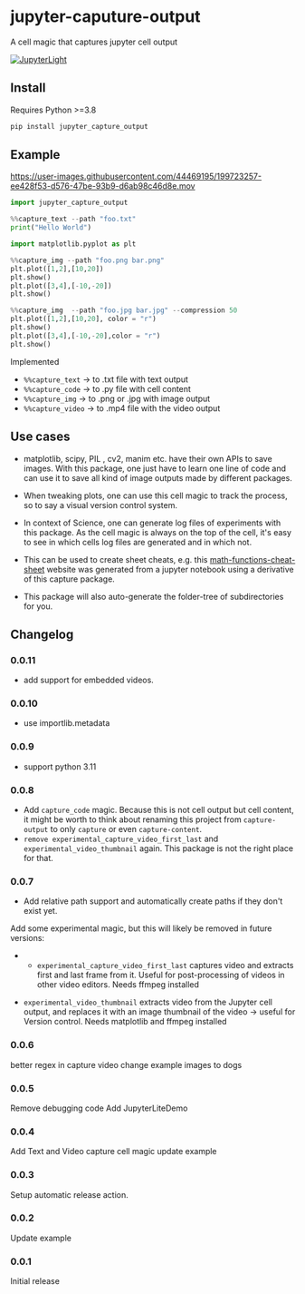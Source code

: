 # jupyter-caputure-output
A cell magic that captures jupyter cell output


[![JupyterLight](https://jupyterlite.rtfd.io/en/latest/_static/badge.svg)](https://octoframes.github.io/jupyter_capture_output/)  

## Install
Requires Python >=3.8
```py
pip install jupyter_capture_output
```


## Example

https://user-images.githubusercontent.com/44469195/199723257-ee428f53-d576-47be-93b9-d6ab98c46d8e.mov

```py
import jupyter_capture_output
```

```py 
%%capture_text --path "foo.txt"
print("Hello World")
```

```py
import matplotlib.pyplot as plt
```

```py
%%capture_img --path "foo.png bar.png"
plt.plot([1,2],[10,20])
plt.show()
plt.plot([3,4],[-10,-20])
plt.show()
```

```py
%%capture_img  --path "foo.jpg bar.jpg" --compression 50
plt.plot([1,2],[10,20], color = "r")
plt.show()
plt.plot([3,4],[-10,-20],color = "r")
plt.show()
```



Implemented
* `%%capture_text`  ->  to .txt file with text output
* `%%capture_code`  ->  to .py file with cell content
* `%%capture_img` -> to .png or .jpg with image output
* `%%capture_video` -> to .mp4 file with the video output

## Use cases

* matplotlib, scipy, PIL , cv2, manim etc. have their own APIs to save images. With this package, one just have to learn one line of code and can use it to save all kind of image outputs made by different packages.

* When tweaking plots, one can use this cell magic to track the process, so to say a visual version control system.

* In context of Science, one can generate log files of experiments with this package. As the cell magic is always on the top of the cell, it's easy to see in which cells log files are generated and in which not.

* This can be used to create sheet cheats, e.g. this [math-functions-cheat-sheet](https://kolibril13.github.io/plywood-gallery-functions/) website was generated from a jupyter notebook using a derivative of this capture package.

* This package will also auto-generate the folder-tree of subdirectories for you.
## Changelog

### 0.0.11

* add support for embedded videos.

### 0.0.10

* use importlib.metadata
### 0.0.9

* support python 3.11
### 0.0.8 
*  Add `capture_code` magic. Because this is not cell output but cell content, it might be worth to think about renaming this project from `capture-output` to only `capture` or even `capture-content`.
* `remove experimental_capture_video_first_last` and `experimental_video_thumbnail` again. This package is not the right place for that.

### 0.0.7 

* Add relative path support and automatically create paths if they don't exist yet.

Add some experimental magic, but this will likely be removed in future versions:
* * `experimental_capture_video_first_last` captures video and extracts first and last frame from it. Useful for post-processing of videos in other video editors. Needs ffmpeg installed

* `experimental_video_thumbnail` extracts video from the Jupyter cell output, and replaces it with an image thumbnail of the video -> useful for Version control. Needs matplotlib and ffmpeg installed
### 0.0.6

better regex in capture video
change example images to dogs

### 0.0.5

Remove debugging code
Add JupyterLiteDemo
### 0.0.4

Add Text and Video capture cell magic
update example

### 0.0.3

Setup automatic release action.

### 0.0.2

Update example

### 0.0.1

Initial release

